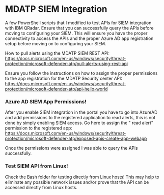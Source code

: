 # MDATP SIEM Integration

A few PowerShell scripts that I modified to test APIs for SIEM integration with IBM QRadar.  Ensure that you can successfully query the APIs before moving to configuring your SIEM.  This will ensure you have the proper connectivity to access the APIs and the proper Azure AD app registration setup before moving on to configuring your SIEM.

How to pull alerts using the MDATP SIEM REST API:<br>
https://docs.microsoft.com/en-us/windows/security/threat-protection/microsoft-defender-atp/pull-alerts-using-rest-api

Ensure you follow the instructions on how to assign the proper permissions to the app registration for the MDATP Security center API:<br>
https://docs.microsoft.com/en-us/windows/security/threat-protection/microsoft-defender-atp/api-hello-world

### Azure AD SIEM App Permissions!

After you enable SIEM integration in the portal you have to go into AzureAD and add permissions to the registered application to read alerts, this is not done by simply enabling SIEM access.  Go here to assign the " read alert" permission to the registered app:<br>
https://docs.microsoft.com/en-us/windows/security/threat-protection/microsoft-defender-atp/exposed-apis-create-app-webapp

Once the permissions were assigned I was able to query the APIs successfully.  

### Test SIEM API from Linux!

Check the Bash folder for testing directly from Linux hosts!  This may help to eliminate any possible network issues and/or prove that the API can be accessed directly from Linux hosts.
